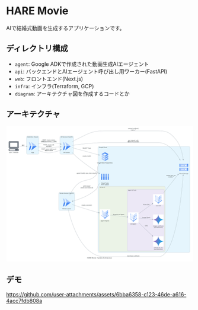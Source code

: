 # HARE Movie

AIで結婚式動画を生成するアプリケーションです。

## ディレクトリ構成

- `agent`: Google ADKで作成された動画生成AIエージェント
- `api`: バックエンドとAIエージェント呼び出し用ワーカー(FastAPI)
- `web`: フロントエンド(Next.js)
- `infra`: インフラ(Terraform, GCP)
- `diagram`: アーキテクチャ図を作成するコードとか

## アーキテクチャ

![arch](diagram/haremovie_architecture.png)

## デモ

https://github.com/user-attachments/assets/6bba6358-c123-46de-a616-4acc7fdb808a
